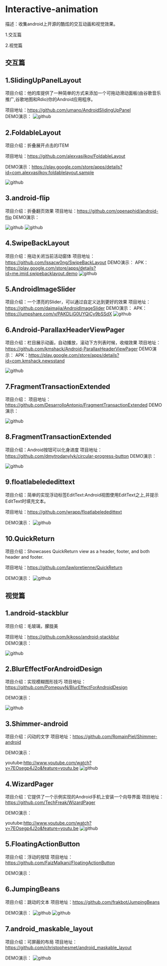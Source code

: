 Interactive-animation
=====================

描述：收集android上开源的酷炫的交互动画和视觉效果。

1.交互篇

2.视觉篇

交互篇
------


1.SlidingUpPanelLayout
------

项目介绍：他的库提供了一种简单的方式来添加一个可拖动滑动面板(由谷歌音乐推广,谷歌地图和Rdio)你的Android应用程序。

项目地址：https://github.com/umano/AndroidSlidingUpPanel  
DEMO演示：
![github](https://camo.githubusercontent.com/834cfd81ce764457db69dc023e1bd0adf0a8d00d/68747470733a2f2f7261772e6769746875622e636f6d2f756d616e6f2f416e64726f6964536c6964696e67557050616e656c44656d6f2f6d61737465722f736c6964696e67757070616e656c2e706e67 "github")  


2.FoldableLayout
------

项目介绍：折叠展开点击的ITEM

项目地址：https://github.com/alexvasilkov/FoldableLayout 

DEMO演示：https://play.google.com/store/apps/details?id=com.alexvasilkov.foldablelayout.sample

![github](https://camo.githubusercontent.com/8b5b0e5a0d87da7e504a91f7c7ae62c68f812196/687474703a2f2f696d672e796f75747562652e636f6d2f76692f2d5f5163574d682d4f35672f302e6a7067 "github")  


3.android-flip
------

项目介绍：折叠翻页效果
项目地址：https://github.com/openaphid/android-flip
DEMO演示：

![github](https://camo.githubusercontent.com/d20ac6fb1cb14db4b69ab5e48ebd609aab1f6831/687474703a2f2f6f70656e61706869642e6769746875622e636f6d2f696d616765732f666c6970766965772d686f72697a6f6e74616c2d64656d6f2e676966 "github") 
![github](https://camo.githubusercontent.com/c260bd35546a4fa2a7a556bec851294a26639345/687474703a2f2f6f70656e61706869642e6769746875622e636f6d2f696d616765732f666c6970766965772d64656d6f2e676966 "github") 


4.SwipeBackLayout
------

项目介绍：拖动关闭当前活动窗体
项目地址：https://github.com/Issacw0ng/SwipeBackLayout
DEMO演示：
APK：https://play.google.com/store/apps/details?id=me.imid.swipebacklayout.demo
![github](https://github.com/Issacw0ng/SwipeBackLayout/blob/master/art/screenshot.png?raw=true "github") 


5.AndroidImageSlider
------

项目介绍：一个漂亮的Slider，可以通过自定义达到更好的效果
项目地址：https://github.com/daimajia/AndroidImageSlider
DEMO演示：
APK：https://jumpshare.com/v/PAKDLjG0UYQjCy9bSSdX
![github](https://camo.githubusercontent.com/f64413139bbaa918131384d3597c33e39333aa7f/687474703a2f2f7777332e73696e61696d672e636e2f6d773639302f36313064633033346a773165677a6f7236366f6a64673230393530666b6e70652e676966 "github") 


6.Android-ParallaxHeaderViewPager
------
项目介绍：栏目展示动画，自动播放，滚动下方列表时候，收缩效果
项目地址：https://github.com/kmshack/Android-ParallaxHeaderViewPager
DEMO演示：
APK：https://play.google.com/store/apps/details?id=com.kmshack.newsstand

![github](https://github.com/kmshack/Android-ParallaxHeaderViewPager/raw/master/screen.png "github") 


7.FragmentTransactionExtended
------

项目介绍：
项目地址：https://github.com/DesarrolloAntonio/FragmentTransactionExtended
DEMO演示：

![github](https://github.com/DesarrolloAntonio/FragmentTransactionExtended/raw/master/FragmentTransactionExample/cap2.gif "github") 


8.FragmentTransactionExtended
------

项目介绍：Android按钮可以化身进度
项目地址：https://github.com/dmytrodanylyk/circular-progress-button
DEMO演示：

![github](https://github.com/dmytrodanylyk/circular-progress-button/raw/master/screenshots/intro.gif "github") 


9.floatlabelededittext
------

项目介绍：简单的实现浮动标签EditText:Android视图使用EditText之上,并提示EditText时填充文本。

项目地址：https://github.com/wrapp/floatlabelededittext

DEMO演示：
![github](https://camo.githubusercontent.com/9b15f9bfcdacc9bf053fff9d06e7a91a0d1b5070/687474703a2f2f692e696d6775722e636f6d2f75635264316a6d2e676966 "github") 


10.QuickReturn
------

项目介绍：Showcases QuickReturn view as a header, footer, and both header and footer.

项目地址：https://github.com/lawloretienne/QuickReturn

DEMO演示：
![github](https://raw.githubusercontent.com/lawloretienne/QuickReturn/master/images/quick_return_demo.gif "github") 


视觉篇
------


1.android-stackblur
------

项目介绍：毛玻璃，朦胧美

项目地址：https://github.com/kikoso/android-stackblur  
DEMO演示：

![github](https://camo.githubusercontent.com/9c26fa38f23bb218558ad1843f59042ae3d90309/68747470733a2f2f7261772e6769746875622e636f6d2f6b696b6f736f2f616e64726f69642d737461636b626c75722f6d61737465722f6172742f73637265656e73686f74312e706e67 "github")


2.BlurEffectForAndroidDesign
------

项目介绍：实现模糊图形技巧
项目地址：https://github.com/PomepuyN/BlurEffectForAndroidDesign

DEMO演示：

![github](https://camo.githubusercontent.com/3ac158c7124d11c098d6ab094cb1d49880fe17c6/68747470733a2f2f6c68362e67677068742e636f6d2f74447951416c41327565714b496474776e38367234334a363456615338472d4263664a7a7177363137664934764938677a364b59326e345654396b6b61386f69707259 "github")

3.Shimmer-android
------

项目介绍：闪动的文字
项目地址：https://github.com/RomainPiel/Shimmer-android

DEMO演示：

youtube:http://www.youtube.com/watch?v=7EOsegp4J2o&feature=youtu.be
![github](https://github.com/RomainPiel/Shimmer-android/raw/master/shimmer.gif "github")


4.WizardPager
------

项目介绍：它提供了一个示例实现的Android手机上安装一个向导界面
项目地址：https://github.com/TechFreak/WizardPager

DEMO演示：

youtube:http://www.youtube.com/watch?v=7EOsegp4J2o&feature=youtu.be
![github](https://camo.githubusercontent.com/d1c9284cfff613dcffbdaa4db504c3a7f6cebba3/68747470733a2f2f6c68332e676f6f676c6575736572636f6e74656e742e636f6d2f2d5f2d5376334a33626463632f5564655555446431546a492f414141414141414145456f2f7970726f4a2d4562434a672f773431322d683731362d6e6f2f77697a61726450616765722e706e67 "github")


5.FloatingActionButton
------

项目介绍：浮动的按钮
项目地址：https://github.com/FaizMalkani/FloatingActionButton

DEMO演示：

6.JumpingBeans
------

项目介绍：跳动的文本
项目地址：https://github.com/frakbot/JumpingBeans

DEMO演示：
![github](https://github.com/frakbot/JumpingBeans/raw/master/art/jumpingdots.gif "github")
![github](https://github.com/frakbot/JumpingBeans/raw/master/art/jumpingword.gif "github")


7.android_maskable_layout
------

项目介绍：可屏蔽的布局
项目地址：https://github.com/christophesmet/android_maskable_layout

DEMO演示：
![github](https://github.com/christophesmet/android_maskable_layout/raw/master/Screencast.gif "github")
